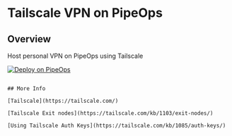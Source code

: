 # Tailscale VPN on PipeOps

## Overview

Host personal VPN on PipeOps using Tailscale

[![Deploy on PipeOps](https://railway.app/button.svg)](https://railway.app/new/template/uIBpGp?referralCode=KgmRt8)

 ```

## More Info

[Tailscale](https://tailscale.com/)

[Tailscale Exit nodes](https://tailscale.com/kb/1103/exit-nodes/)

[Using Tailscale Auth Keys](https://tailscale.com/kb/1085/auth-keys/)